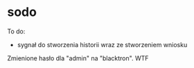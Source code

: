 # sodo

To do: 
* sygnał do stworzenia historii wraz ze stworzeniem wniosku

Zmienione hasło dla "admin" na "blacktron". WTF
